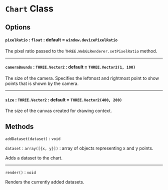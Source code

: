 `Chart` Class
==================

## Options

#### `pixelRatio` : `float` : default = `window.devicePixelRatio`
The pixel ratio passed to the `THREE.WebGLRenderer.setPixelRatio` method.

---

#### `cameraBounds` : `THREE.Vector2` : default = `THREE.Vector2(1, 100)`
The size of the camera. Specifies the leftmost and rightmost point to show
points that is shown by the camera.

---

#### `size` : `THREE.Vector2` : default = `THREE.Vector2(400, 200)`
The size of the canvas created for drawing context.

## Methods

`addDataset(dataset)` : `void`

`dataset` : `array([{x, y}])` : array of objects representing x and y points.

Adds a dataset to the chart.

---

`render()` : `void`

Renders the currently added datasets.